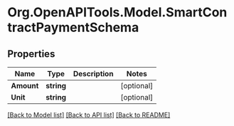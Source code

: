 
# Org.OpenAPITools.Model.SmartContractPaymentSchema

## Properties

Name | Type | Description | Notes
------------ | ------------- | ------------- | -------------
**Amount** | **string** |  | [optional] 
**Unit** | **string** |  | [optional] 

[[Back to Model list]](../README.md#documentation-for-models)
[[Back to API list]](../README.md#documentation-for-api-endpoints)
[[Back to README]](../README.md)

